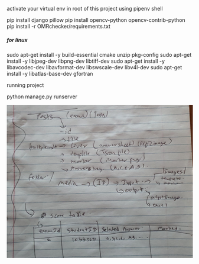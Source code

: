 activate your virtual env in root of this project using pipenv shell

pip install django pillow
pip install opencv-python opencv-contrib-python
pip install -r OMRchecker/requirements.txt

##### for linux

sudo apt-get install -y build-essential cmake unzip pkg-config
sudo apt-get install -y libjpeg-dev libpng-dev libtiff-dev
sudo apt-get install -y libavcodec-dev libavformat-dev libswscale-dev libv4l-dev
sudo apt-get install -y libatlas-base-dev gfortran

running project
 
python manage.py runserver

![architecture](arch.jpg)
